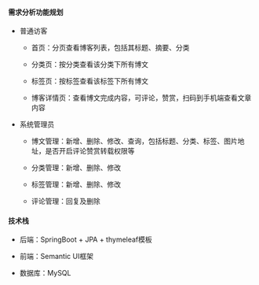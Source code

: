 #### 需求分析功能规划

- 普通访客

  - 首页：分页查看博客列表，包括其标题、摘要、分类

  - 分类页：按分类查看该分类下所有博文

  - 标签页：按标签查看该标签下所有博文

  - 博客详情页：查看博文完成内容，可评论，赞赏，扫码到手机端查看文章内容

- 系统管理员

  - 博文管理：新增、删除、修改、查询，包括标题、分类、标签、图片地址，是否开启评论赞赏转载权限等

  - 分类管理：新增、删除、修改

  - 标签管理：新增、删除、修改
  
  - 评论管理：回复及删除



#### **技术栈**

- 后端：SpringBoot + JPA + thymeleaf模板

- 前端：Semantic UI框架

- 数据库：MySQL

